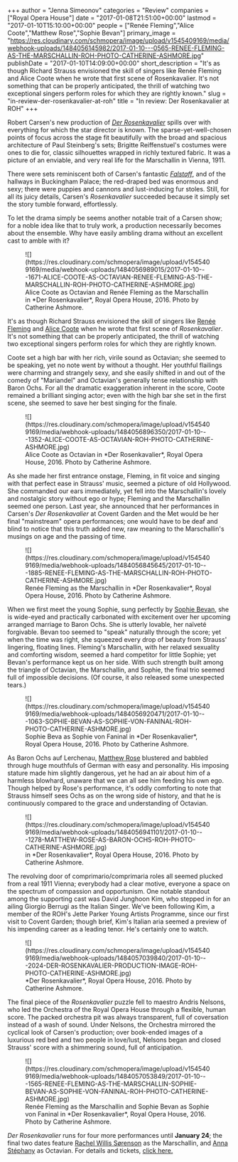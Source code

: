 +++
author = "Jenna Simeonov"
categories = "Review"
companies = ["Royal Opera House"]
date = "2017-01-08T21:51:00+00:00"
lastmod = "2017-01-10T15:10:00+00:00"
people = ["Renée Fleming","Alice Coote","Matthew Rose","Sophie Bevan"]
primary_image = "https://res.cloudinary.com/schmopera/image/upload/v1545409169/media/webhook-uploads/1484056145982/2017-01-10---0565-RENEE-FLEMING-AS-THE-MARSCHALLIN-ROH-PHOTO-CATHERINE-ASHMORE.jpg"
publishDate = "2017-01-10T14:09:00+00:00"
short_description = "It&#039;s as though Richard Strauss envisioned the skill of singers like Renée Fleming and Alice Coote when he wrote that first scene of Rosenkavalier. It&#039;s not something that can be properly anticipated, the thrill of watching two exceptional singers perform roles for which they are rightly known."
slug = "in-review-der-rosenkavalier-at-roh"
title = "In review: Der Rosenkavalier at ROH"
+++

Robert Carsen's new production of [*Der Rosenkavalier*](http://www.roh.org.uk/productions/der-rosenkavalier-by-robert-carsen) spills over with everything for which the star director is known. The sparse-yet-well-chosen points of focus across the stage fit beautifully with the broad and spacious architecture of Paul Steinberg's sets; Brigitte Reiffenstuel's costumes were ones to die for, classic silhouettes wrapped in richly textured fabric. It was a picture of an enviable, and very real life for the Marschallin in Vienna, 1911.

There were sets reminiscent both of Carsen's fantastic [*Falstaff*](/falstaff-he-saidshe-said/), and of the hallways in Buckingham Palace; the red-draped bed was enormous and sexy; there were puppies and cannons and lust-inducing fur stoles. Still, for all its juicy details, Carsen's *Rosenkavalier* succeeded because it simply set the story tumble forward, effortlessly.

To let the drama simply be seems another notable trait of a Carsen show; for a noble idea like that to truly work, a production necessarily becomes about the ensemble. Why have easily ambling drama without an excellent cast to amble with it?

<figure data-type="image">
![](https://res.cloudinary.com/schmopera/image/upload/v1545409169/media/webhook-uploads/1484056989015/2017-01-10---1671-ALICE-COOTE-AS-OCTAVIAN-RENEE-FLEMING-AS-THE-MARSCHALLIN-ROH-PHOTO-CATHERINE-ASHMORE.jpg)
<figcaption>Alice Coote as Octavian and Renée Fleming as the Marschallin in *Der Rosenkavalier*, Royal Opera House, 2016. Photo by Catherine Ashmore.</figcaption>
</figure>

It's as though Richard Strauss envisioned the skill of singers like [Renée Fleming](/scene/people/renee-fleming/) and [Alice Coote](/talking-with-singers-alice-coote/) when he wrote that first scene of *Rosenkavalier*. It's not something that can be properly anticipated, the thrill of watching two exceptional singers perform roles for which they are rightly known.

Coote set a high bar with her rich, virile sound as Octavian; she seemed to be speaking, yet no note went by without a thought. Her youthful flailings were charming and strangely sexy, and she easily shifted in and out of the comedy of "Mariandel" and Octavian's generally tense relationship with Baron Ochs. For all the dramatic exaggeration inherent in the score, Coote remained a brilliant singing actor; even with the high bar she set in the first scene, she seemed to save her best singing for the finale.

<figure data-type="image">
![](https://res.cloudinary.com/schmopera/image/upload/v1545409169/media/webhook-uploads/1484056896350/2017-01-10---1352-ALICE-COOTE-AS-OCTAVIAN-ROH-PHOTO-CATHERINE-ASHMORE.jpg)
<figcaption>Alice Coote as Octavian in *Der Rosenkavalier*, Royal Opera House, 2016. Photo by Catherine Ashmore.</figcaption>
</figure>

As she made her first entrance onstage, Fleming, in fit voice and singing with that perfect ease in Strauss' music, seemed a picture of old Hollywood. She commanded our ears immediately, yet fell into the Marschallin's lovely and nostalgic story without ego or hype; Fleming and the Marschallin seemed one person. Last year, she announced that her performances in Carsen's *Der Rosenkavalier* at Covent Garden and the Met would be her final "mainstream" opera performances; one would have to be deaf and blind to notice that this truth added new, raw meaning to the Marschallin's musings on age and the passing of time.

<figure data-type="image">
![](https://res.cloudinary.com/schmopera/image/upload/v1545409169/media/webhook-uploads/1484056845645/2017-01-10---1885-RENEE-FLEMING-AS-THE-MARSCHALLIN-ROH-PHOTO-CATHERINE-ASHMORE.jpg)
<figcaption>Renée Fleming as the Marschallin in *Der Rosenkavalier*, Royal Opera House, 2016. Photo by Catherine Ashmore.</figcaption>
</figure>

When we first meet the young Sophie, sung perfectly by [Sophie Bevan](/scene/people/sophie-bevan/), she is wide-eyed and practically carbonated with excitement over her upcoming arranged marriage to Baron Ochs. She is utterly lovable, her naïveté forgivable. Bevan too seemed to "speak" naturally through the score; yet when the time was right, she squeezed every drop of beauty from Strauss' lingering, floating lines. Fleming's Marschallin, with her relaxed sexuality and comforting wisdom, seemed a hard competitor for little Sophie; yet Bevan's performance kept us on her side. With such strength built among the triangle of Octavian, the Marschallin, and Sophie, the final trio seemed full of impossible decisions. (Of course, it also released some unexpected tears.)


<figure data-type="image">
![](https://res.cloudinary.com/schmopera/image/upload/v1545409169/media/webhook-uploads/1484056920471/2017-01-10---1063-SOPHIE-BEVAN-AS-SOPHIE-VON-FANINAL-ROH-PHOTO-CATHERINE-ASHMORE.jpg)
<figcaption>Sophie Beva as Sophie von Faninal in *Der Rosenkavalier*, Royal Opera House, 2016. Photo by Catherine Ashmore.</figcaption>
</figure>

As Baron Ochs auf Lerchenau, [Matthew Rose](/scene/people/matthew-rose/) blustered and babbled through huge mouthfuls of German with easy and personality. His imposing stature made him slightly dangerous, yet he had an air about him of a harmless blowhard, unaware that we can all see him feeding his own ego. Though helped by Rose's performance, it's oddly comforting to note that Strauss himself sees Ochs as on the wrong side of history, and that he is continuously compared to the grace and understanding of Octavian. 

<figure data-type="image">
![](https://res.cloudinary.com/schmopera/image/upload/v1545409169/media/webhook-uploads/1484056941101/2017-01-10---1278-MATTHEW-ROSE-AS-BARON-OCHS-ROH-PHOTO-CATHERINE-ASHMORE.jpg)
<figcaption>in *Der Rosenkavalier*, Royal Opera House, 2016. Photo by Catherine Ashmore.</figcaption>
</figure>

The revolving door of comprimario/comprimaria roles all seemed plucked from a real 1911 Vienna; everybody had a clear motive, everyone a space on the spectrum of compassion and opportunism. One notable standout among the supporting cast was David Junghoon Kim, who stepped in for an ailing Giorgio Berrugi as the Italian Singer. We've been following Kim, a member of the ROH's Jette Parker Young Artists Programme, since our first visit to Covent Garden; though brief, Kim's Italian aria seemed a preview of his impending career as a leading tenor. He's certainly one to watch.

<figure data-type="image">
![](https://res.cloudinary.com/schmopera/image/upload/v1545409169/media/webhook-uploads/1484057039840/2017-01-10---2024-DER-ROSENKAVALIER-PRODUCTION-IMAGE-ROH-PHOTO-CATHERINE-ASHMORE.jpg)
<figcaption>*Der Rosenkavalier*, Royal Opera House, 2016. Photo by Catherine Ashmore.</figcaption>
</figure>

The final piece of the *Rosenkavalier* puzzle fell to maestro Andris Nelsons, who led the Orchestra of the Royal Opera House through a flexible, human score. The packed orchestra pit was always transparent, full of coversation instead of a wash of sound. Under Nelsons, the Orchestra mirrored the cyclical look of Carsen's production; over book-ended images of a luxurious red bed and two people in love/lust, Nelsons began and closed Strauss' score with a shimmering sound, full of anticipation.

<figure data-type="image">
![](https://res.cloudinary.com/schmopera/image/upload/v1545409169/media/webhook-uploads/1484057053849/2017-01-10---1565-RENEE-FLEMING-AS-THE-MARSCHALLIN-SOPHIE-BEVAN-AS-SOPHIE-VON-FANINAL-ROH-PHOTO-CATHERINE-ASHMORE.jpg)
<figcaption>Renée Fleming as the Marschallin and Sophie Bevan as Sophie von Faninal in *Der Rosenkavalier*, Royal Opera House, 2016. Photo by Catherine Ashmore.</figcaption>
</figure>

*Der Rosenkavalier* runs for four more performances until **January 24**; the final two dates feature [Rachel Willis Sørenson](http://www.roh.org.uk/people/rachel-willis-srensen) as the Marschallin, and [Anna Stéphany](http://www.roh.org.uk/people/anna-stephany) as Octavian. For details and tickets, [click here.](http://www.roh.org.uk/productions/der-rosenkavalier-by-robert-carsen)
